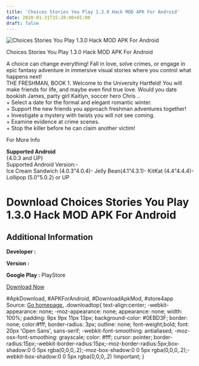 ```yaml
---
title: 'Choices Stories You Play 1.3.0 Hack MOD APK For Android'
date: 2020-01-31T15:28:00+01:00
draft: false
---
```


![Choices Stories You Play 1.3.0 Hack MOD APK For Android](https://i0.wp.com/apkhome.net/wp-content/uploads/2016/09/Choices-Stories-You-Play-1.3.0.png "Choices Stories You Play 1.3.0 Hack MOD APK For Android")

  

Choices Stories You Play 1.3.0 Hack MOD APK For Android

A choice can change everything! Fall in love, solve crimes, or engage in epic fantasy adventure in immersive visual stories where you control what happens next!  
THE FRESHMAN, BOOK 1. Welcome to the University Hartfeld! You will make friends for life, and maybe even find true love. Would you date bookish James, party girl Kaitlyn, soccer hero Chris ..  
\+ Select a date for the formal and elegant romantic winter.  
\+ Support the new friends you approach freshman adventures together!  
\+ Investigate a mystery with twists you will not see coming.  
\+ Examine evidence at crime scenes.  
\+ Stop the killer before he can claim another victim!

For More Info

**Supported Android**  
{4.0.3 and UP}  
Supported Android Version:-  
Ice Cream Sandwich (4.0.3"4.0.4)- Jelly Bean(4.1"4.3.1)- KitKat (4.4"4.4.4)- Lollipop (5.0"5.0.2) or UP

Download Choices Stories You Play 1.3.0 Hack MOD APK For Android
================================================================

Additional Information
----------------------

**Developer :**

**Version :**

**Google Play :** PlayStore

  

[Download Now](https://store4app.co/post/choices-stories-you-play-1-3-0-hack-mod-apk-for-android_1573670861)

  
#ApkDownload, #APKForAndroid, #DownloadApkMod, #store4app  
Source: [Go homepage.](https://store4app.co/post/choices-stories-you-play-1-3-0-hack-mod-apk-for-android_1573670861) .downloadtop{ text-align:center; -webkit-appearance: none; -moz-appearance: none; appearance: none; width: 100%; padding: 9px 9px 11px 13px; background-color: #0EBD3F; border: none; color:#fff; border-radius: 3px; outline: none; font-weight;bold; font: 20px 'Open Sans', sans-serif; -webkit-font-smoothing: antialiased; -moz-osx-font-smoothing: grayscale; color: #fff; cursor: pointer; border-radius:15px;-webkit-border-radius:15px;-moz-border-radius:5px;box-shadow:0 0 5px rgba(0,0,0,.2);-moz-box-shadow:0 0 5px rgba(0,0,0,.2);-webkit-box-shadow:0 0 5px rgba(0,0,0,.2) !important; }